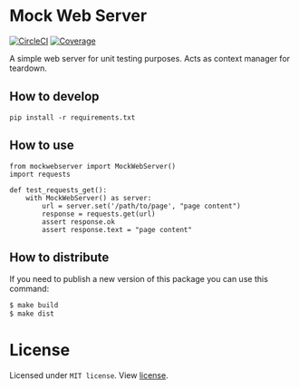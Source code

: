 # Mock Web Server

[![CircleCI](https://circleci.com/gh/Virtualstock/mockwebserver.svg?style=svg&circle-token=a157be22d8ba5cd2fefe5517bc8de839b7cd232e)](https://circleci.com/gh/Virtualstock/mockwebserver)
[![Coverage](https://sonarcloud.io/api/project_badges/measure?project=Virtualstock_mockwebserver&metric=coverage)](https://sonarcloud.io/dashboard?id=Virtualstock_mockwebserver)

A simple web server for unit testing purposes. Acts as context manager for teardown.

## How to develop

```
pip install -r requirements.txt
```

## How to use

```
from mockwebserver import MockWebServer()
import requests

def test_requests_get():
    with MockWebServer() as server:
        url = server.set('/path/to/page', "page content")
        response = requests.get(url)
        assert response.ok
        assert response.text = "page content"
```


## How to distribute

If you need to publish a new version of this package you can use this command:

```bash
$ make build
$ make dist
```


# License

Licensed under `MIT license`. View [license](LICENSE).
